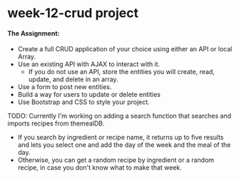 ﻿# week-12-crud project
 #### The Assignment:  
* Create a full CRUD application of your choice using either an API or local Array.
* Use an existing API with AJAX to interact with it. 
   * If you do not use an API, store the entities you will create, read, update, and delete in an array.
* Use a form to post new entities.
* Build a way for users to update or delete entities
* Use Bootstrap and CSS to style your project.

TODO: Currently I'm working on adding a search function that searches and imports recipes from themealDB.
   * If you search by ingredient or recipe name, it returns up to five results and lets you select one and add the day of the week and the meal of the day.
   * Otherwise, you can get a random recipe by ingredient or a random recipe, in case you don't know what to make that week.
